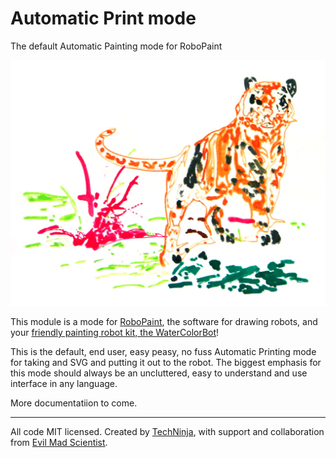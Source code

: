 # Automatic Print mode
The default Automatic Painting mode for RoboPaint

![Print Mode Example](images/print_preview_3.jpg?raw=true)

This module is a mode for [RoboPaint](https://github.com/evil-mad/robopaint),
the software for drawing robots, and your
[friendly painting robot kit, the WaterColorBot](http://watercolorbot.com)!

This is the default, end user, easy peasy, no fuss Automatic Printing mode
for taking and SVG and putting it out to the robot. The biggest emphasis for
this mode should always be an uncluttered, easy to understand and use interface
in any language.

More documentatiion to come.

-----

All code MIT licensed. Created by [TechNinja](https://github.com/techninja),
with support and collaboration from
[Evil Mad Scientist](http://evilmadscientist.com).
